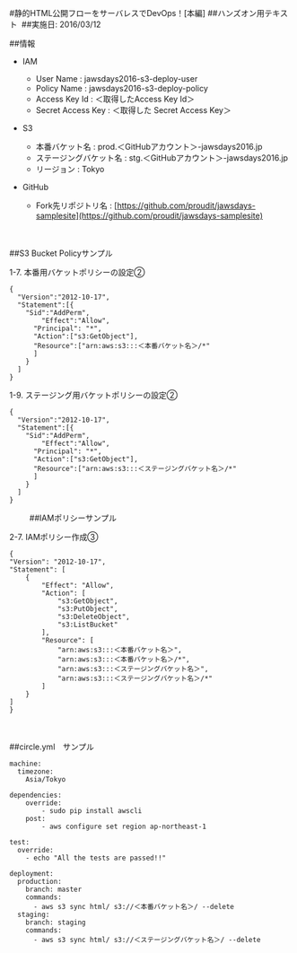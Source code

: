 #静的HTML公開フローをサーバレスでDevOps！[本編]
##ハンズオン用テキスト  
##実施日: 2016/03/12

##情報
- IAM
   - User Name : jawsdays2016-s3-deploy-user
   - Policy Name : jawsdays2016-s3-deploy-policy
   - Access Key Id : ＜取得したAccess Key Id＞
   - Secret Access Key : ＜取得した Secret Access Key＞

- S3
   - 本番バケット名 : prod.＜GitHubアカウント＞-jawsdays2016.jp
   - ステージングバケット名 : stg.＜GitHubアカウント＞-jawsdays2016.jp
   - リージョン : Tokyo

- GitHub
   - Fork先リポジトリ名 : [https://github.com/proudit/jawsdays-samplesite](https://github.com/proudit/jawsdays-samplesite)

　
　　
　　

##S3 Bucket Policyサンプル


1-7. 本番用バケットポリシーの設定② 

```
{
  "Version":"2012-10-17",
  "Statement":[{
    "Sid":"AddPerm",
        "Effect":"Allow",
      "Principal": "*",
      "Action":["s3:GetObject"],
      "Resource":["arn:aws:s3:::＜本番バケット名＞/*"
      ]
    }
  ]
}
```

1-9. ステージング用バケットポリシーの設定②

```
{
  "Version":"2012-10-17",
  "Statement":[{
    "Sid":"AddPerm",
        "Effect":"Allow",
      "Principal": "*",
      "Action":["s3:GetObject"],
      "Resource":["arn:aws:s3:::＜ステージングバケット名＞/*"
      ]
    }
  ]
}
```

　
　
##IAMポリシーサンプル

2-7. IAMポリシー作成③

```
{
"Version": "2012-10-17",
"Statement": [
    {
        "Effect": "Allow",
        "Action": [
            "s3:GetObject",
            "s3:PutObject",
            "s3:DeleteObject",
            "s3:ListBucket"
        ],
        "Resource": [
            "arn:aws:s3:::＜本番バケット名＞",
            "arn:aws:s3:::＜本番バケット名＞/*",
            "arn:aws:s3:::＜ステージングバケット名＞",
            "arn:aws:s3:::＜ステージングバケット名＞/*"
        ]
    }
]
}
```

　
　

##circle.yml　サンプル

```
machine:
  timezone:
    Asia/Tokyo

dependencies:
    override:
        - sudo pip install awscli
    post:
        - aws configure set region ap-northeast-1

test:
  override:
    - echo "All the tests are passed!!"

deployment:
  production:
    branch: master
    commands:
      - aws s3 sync html/ s3://＜本番バケット名＞/ --delete
  staging:
    branch: staging
    commands:
      - aws s3 sync html/ s3://＜ステージングバケット名＞/ --delete
```
